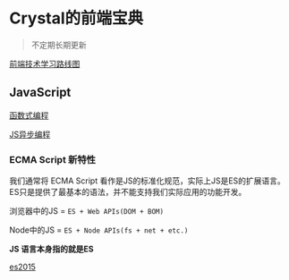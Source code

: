 # Crystal的前端宝典

> 不定期长期更新

[前端技术学习路线图](https://roadmap.sh/frontend)

## JavaScript

[函数式编程](./javascript/函数式编程.md)

[JS异步编程](./javascript/JS异步编程.md)

### ECMA Script 新特性

我们通常将 ECMA Script 看作是JS的标准化规范，实际上JS是ES的扩展语言。ES只是提供了最基本的语法，并不能支持我们实际应用的功能开发。

浏览器中的JS = `ES + Web APIs(DOM + BOM)`

Node中的JS = `ES + Node APIs(fs + net + etc.)`

**JS 语言本身指的就是ES**

[es2015](./es2015/ES2015.md)

